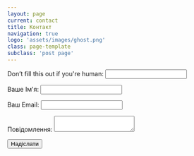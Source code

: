 ```yaml
---
layout: page
current: contact
title: Контакт
navigation: true
logo: 'assets/images/ghost.png'
class: page-template
subclass: 'post page'
---
```


<form name="contact" netlify-honeypot="bot-field" method="POST" action="thank-you" netlify>
    <p class="hidden">
    <label>Don’t fill this out if you're human: <input name="bot-field"></label>
  </p>
  <p>
    <label>Ваше Ім'я: <input type="text" name="name"></label>   
  </p>
  <p>
    <label>Ваш Email: <input type="email" name="email"></label>
  </p>
  <p>
    <label>Повідомлення: <textarea name="message"></textarea></label>
  </p>
  <div data-netlify-recaptcha></div>
  <p>
    <button type="submit">Надіслати</button>
  </p>
</form>


